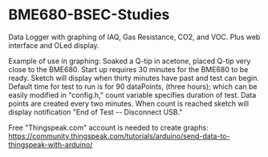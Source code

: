 # BME680-BSEC-Studies
Data Logger with graphing of IAQ, Gas Resistance, CO2, and VOC. Plus web interface and OLed display.

Example of use in graphing: Soaked a Q-tip in acetone, placed Q-tip very close to the BME680.  Start up requires 30 minutes for the BME680 to be ready.  Sketch will display when thirty minutes have past and test can begin. Default time for test to run is for 90 dataPoints, (three hours); which can be easily modified in "config.h," count variable specifies duration of test. Data points are created every two minutes. When count is reached sketch will display notification "End of Test -- Disconnect USB."

Free "Thingspeak.com" account is needed to create graphs: https://community.thingspeak.com/tutorials/arduino/send-data-to-thingspeak-with-arduino/


